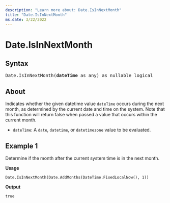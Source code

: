 ```yaml
---
description: "Learn more about: Date.IsInNextMonth"
title: "Date.IsInNextMonth"
ms.date: 3/22/2022
---
```

# Date.IsInNextMonth

## Syntax

<pre>
Date.IsInNextMonth(<b>dateTime</b> as any) as nullable logical
</pre>
  
## About

Indicates whether the given datetime value `dateTime` occurs during the next month, as determined by the current date and time on the system. Note that this function will return false when passed a value that occurs within the current month.

* `dateTime`: A `date`, `datetime`, or `datetimezone` value to be evaluated.

## Example 1

Determine if the month after the current system time is in the next month.

**Usage**

```powerquery-m
Date.IsInNextMonth(Date.AddMonths(DateTime.FixedLocalNow(), 1))
```

**Output**

`true`
